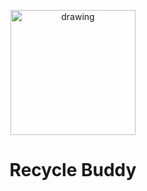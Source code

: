 <p align='center'>
  <img src="https://imgur.com/4ElDbQl.png" alt="drawing" width="200"/>
<p>
  <h1 align='center'>Recycle Buddy</h1>
